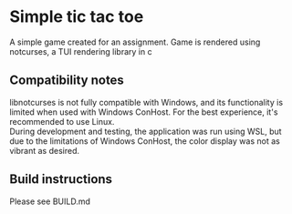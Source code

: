 # Simple tic tac toe
A simple game created for an assignment.
Game is rendered using notcurses, a TUI rendering library in c


## Compatibility notes 
libnotcurses is not fully compatible with Windows, and its functionality is limited when used with Windows ConHost. 
For the best experience, it's recommended to use Linux. \
During development and testing, the application was run using WSL, but due to the limitations of Windows ConHost, the color display was not as vibrant as desired.

## Build instructions
Please see BUILD.md